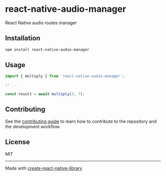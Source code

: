 # react-native-audio-manager

React Native audio routes manager

## Installation

```sh
npm install react-native-audio-manager
```

## Usage

```js
import { multiply } from 'react-native-audio-manager';

// ...

const result = await multiply(3, 7);
```

## Contributing

See the [contributing guide](CONTRIBUTING.md) to learn how to contribute to the repository and the development workflow.

## License

MIT

---

Made with [create-react-native-library](https://github.com/callstack/react-native-builder-bob)
